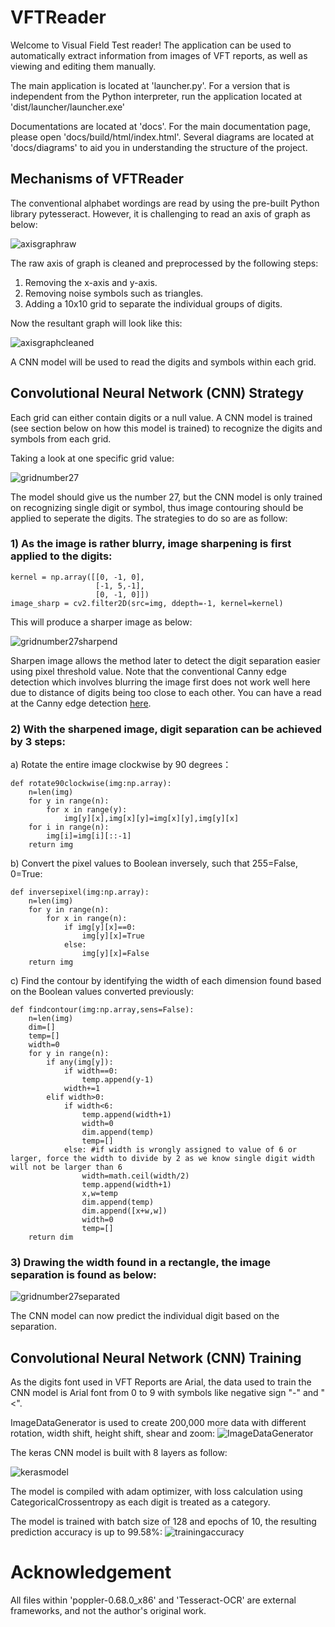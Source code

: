 # VFTReader

Welcome to Visual Field Test reader! The application can be used to automatically extract information from images of VFT reports, as well as viewing
and editing them manually.

The main application is located at 'launcher.py'. For a version that is independent from the Python interpreter, run the application located at 'dist/launcher/launcher.exe'

Documentations are located at 'docs'. For the main documentation page, please open 'docs/build/html/index.html'. Several diagrams are located at 'docs/diagrams' to aid you in
understanding the structure of the project.

<!-- Due to time constraint, and the author's proficiency at the time, the application can only function with a strict format for VFT reports. The folder 'docs/sample images' contains a few '_template.png' files, which shows the locations that the application will look for information. The folder also contains several '_sample.png' files, which are
reports that have been resized to the correct size. The "docs/test data" directory contains test reports that the program was able to perform relatively accurate on. You may preprocess your data such that all information fields in your data are in the same relative location as the fields in the test reports. -->

## Mechanisms of VFTReader
The conventional alphabet wordings are read by using the pre-built Python library pytesseract. However, it is challenging to read an axis of graph as below:

![axisgraphraw](https://raw.githubusercontent.com/kaiyang7766/VFTReader/main/docs/readmepics/axisgraphraw.PNG)

The raw axis of graph is cleaned and preprocessed by the following steps:
1) Removing the x-axis and y-axis.
2) Removing noise symbols such as triangles.
3) Adding a 10x10 grid to separate the individual groups of digits.

Now the resultant graph will look like this:

![axisgraphcleaned](https://raw.githubusercontent.com/kaiyang7766/VFTReader/main/docs/readmepics/axisgraphcleaned.PNG)

A CNN model will be used to read the digits and symbols within each grid.

## Convolutional Neural Network (CNN) Strategy
Each grid can either contain digits or a null value. A CNN model is trained (see section below on how this model is trained) to recognize the digits and symbols from each grid.

Taking a look at one specific grid value:

![gridnumber27](https://raw.githubusercontent.com/kaiyang7766/VFTReader/main/docs/readmepics/gridnumber27.PNG)

The model should give us the number 27, but the CNN model is only trained on recognizing single digit or symbol, thus image contouring should be applied to seperate the digits. The strategies to do so are as follow:
### 1) As the image is rather blurry, image sharpening is first applied to the digits:
```
kernel = np.array([[0, -1, 0],
                   [-1, 5,-1],
                   [0, -1, 0]])
image_sharp = cv2.filter2D(src=img, ddepth=-1, kernel=kernel)
```
This will produce a sharper image as below:

![gridnumber27sharpend](https://raw.githubusercontent.com/kaiyang7766/VFTReader/main/docs/readmepics/gridnumber27sharpened.PNG)

Sharpen image allows the method later to detect the digit separation easier using pixel threshold value. Note that the conventional Canny edge detection which involves blurring the image first does not work well here due to distance of digits being too close to each other. You can have a read at the Canny edge detection [here](https://www.thepythoncode.com/article/contour-detection-opencv-python).

### 2) With the sharpened image, digit separation can be achieved by 3 steps:
a) Rotate the entire image clockwise by 90 degrees：
```
def rotate90clockwise(img:np.array):
    n=len(img)
    for y in range(n):
        for x in range(y):
            img[y][x],img[x][y]=img[x][y],img[y][x]
    for i in range(n):
        img[i]=img[i][::-1]
    return img
```
b) Convert the pixel values to Boolean inversely, such that 255=False, 0=True:
```
def inversepixel(img:np.array):
    n=len(img)
    for y in range(n):
        for x in range(n):
            if img[y][x]==0:
                img[y][x]=True
            else:
                img[y][x]=False
    return img
```
c) Find the contour by identifying the width of each dimension found based on the Boolean values converted previously:
```
def findcontour(img:np.array,sens=False):
    n=len(img)
    dim=[]
    temp=[]
    width=0
    for y in range(n):
        if any(img[y]):
            if width==0:
                temp.append(y-1)
            width+=1
        elif width>0:
            if width<6:
                temp.append(width+1)
                width=0
                dim.append(temp)
                temp=[]
            else: #if width is wrongly assigned to value of 6 or larger, force the width to divide by 2 as we know single digit width will not be larger than 6
                width=math.ceil(width/2)
                temp.append(width+1)
                x,w=temp
                dim.append(temp)
                dim.append([x+w,w])
                width=0
                temp=[]
    return dim
```
### 3) Drawing the width found in a rectangle, the image separation is found as below:
![gridnumber27separated](https://raw.githubusercontent.com/kaiyang7766/VFTReader/main/docs/readmepics/gridnumber27separated.PNG)

The CNN model can now predict the individual digit based on the separation.

## Convolutional Neural Network (CNN) Training
As the digits font used in VFT Reports are Arial, the data used to train the CNN model is Arial font from 0 to 9 with symbols like negative sign "-" and "<".

ImageDataGenerator is used to create 200,000 more data with different rotation, width shift, height shift, shear and zoom:
![ImageDataGenerator](https://raw.githubusercontent.com/kaiyang7766/VFTReader/main/docs/readmepics/ImageDataGenerator.PNG)

The keras CNN model is built with 8 layers as follow:

![kerasmodel](https://raw.githubusercontent.com/kaiyang7766/VFTReader/main/docs/readmepics/kerasmodel.PNG)

The model is compiled with adam optimizer, with loss calculation using CategoricalCrossentropy as each digit is treated as a category.

The model is trained with batch size of 128 and epochs of 10, the resulting prediction accuracy is up to 99.58%:
![trainingaccuracy](https://raw.githubusercontent.com/kaiyang7766/VFTReader/main/docs/readmepics/trainingaccuracy.PNG)

# Acknowledgement

All files within 'poppler-0.68.0_x86' and 'Tesseract-OCR' are external frameworks, and not the author's original work.
